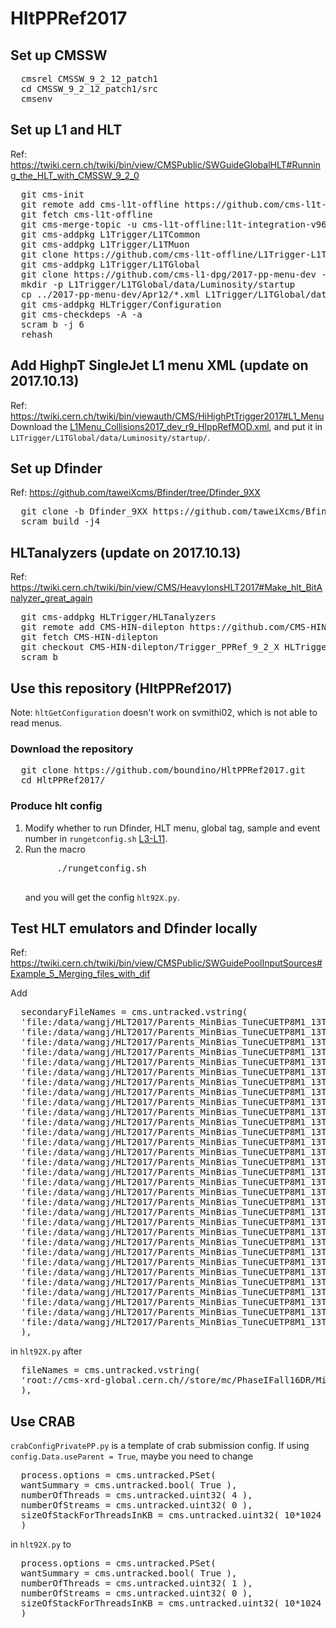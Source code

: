 
<h1> HltPPRef2017 </h1>

<h2> Set up CMSSW </h2>
<pre>
  cmsrel CMSSW_9_2_12_patch1
  cd CMSSW_9_2_12_patch1/src
  cmsenv
</pre>

<h2> Set up L1 and HLT </h2>
Ref: <a href="https://twiki.cern.ch/twiki/bin/view/CMSPublic/SWGuideGlobalHLT#Running_the_HLT_with_CMSSW_9_2_0">https://twiki.cern.ch/twiki/bin/view/CMSPublic/SWGuideGlobalHLT#Running_the_HLT_with_CMSSW_9_2_0</a>
<pre>
  git cms-init
  git remote add cms-l1t-offline https://github.com/cms-l1t-offline/cmssw.git
  git fetch cms-l1t-offline
  git cms-merge-topic -u cms-l1t-offline:l1t-integration-v96.35-CMSSW_9_2_12
  git cms-addpkg L1Trigger/L1TCommon
  git cms-addpkg L1Trigger/L1TMuon
  git clone https://github.com/cms-l1t-offline/L1Trigger-L1TMuon.git L1Trigger/L1TMuon/data
  git cms-addpkg L1Trigger/L1TGlobal
  git clone https://github.com/cms-l1-dpg/2017-pp-menu-dev -b 2017-07-24 ../2017-pp-menu-dev
  mkdir -p L1Trigger/L1TGlobal/data/Luminosity/startup
  cp ../2017-pp-menu-dev/Apr12/*.xml L1Trigger/L1TGlobal/data/Luminosity/startup/
  git cms-addpkg HLTrigger/Configuration
  git cms-checkdeps -A -a
  scram b -j 6
  rehash
</pre>

<h2> Add HighpT SingleJet L1 menu XML (update on 2017.10.13) </h2>
Ref: <a href="https://twiki.cern.ch/twiki/bin/viewauth/CMS/HiHighPtTrigger2017#L1_Menu">https://twiki.cern.ch/twiki/bin/viewauth/CMS/HiHighPtTrigger2017#L1_Menu</a>
Download the <a href="https://twiki.cern.ch/twiki/pub/CMS/HiHighPtTrigger2017/L1Menu_Collisions2017_dev_r9_HIppRefMOD.xml">L1Menu_Collisions2017_dev_r9_HIppRefMOD.xml</a>, and put it in <code>L1Trigger/L1TGlobal/data/Luminosity/startup/</code>.

<h2> Set up Dfinder </h2>
Ref: <a href="https://github.com/taweiXcms/Bfinder/tree/Dfinder_9XX">https://github.com/taweiXcms/Bfinder/tree/Dfinder_9XX</a>
<pre>
  git clone -b Dfinder_9XX https://github.com/taweiXcms/Bfinder.git
  scram build -j4
</pre>

<h2> HLTanalyzers (update on 2017.10.13) </h2>
Ref: <a href="https://twiki.cern.ch/twiki/bin/view/CMS/HeavyIonsHLT2017#Make_hlt_BitAnalyzer_great_again">https://twiki.cern.ch/twiki/bin/view/CMS/HeavyIonsHLT2017#Make_hlt_BitAnalyzer_great_again</a>
<pre>
  git cms-addpkg HLTrigger/HLTanalyzers
  git remote add CMS-HIN-dilepton https://github.com/CMS-HIN-dilepton/cmssw.git
  git fetch CMS-HIN-dilepton
  git checkout CMS-HIN-dilepton/Trigger_PPRef_9_2_X HLTrigger/HLTanalyzers
  scram b
</pre>

<h2> Use this repository (HltPPRef2017) </h2>
Note: <code>hltGetConfiguration</code> doesn't work on svmithi02, which is not able to read menus.
<h3> Download the repository </h3>
<pre>
  git clone https://github.com/boundino/HltPPRef2017.git
  cd HltPPRef2017/
</pre>
<h3> Produce hlt config </h3>
<ol>
  <li> Modify whether to run Dfinder, HLT menu, global tag, sample and event number in <code>rungetconfig.sh</code> <a href="https://github.com/boundino/HltPPRef2017/blob/master/rungetconfig.sh#L3-L11">L3-L11</a>. </li>
  <li> Run the macro <br />
    <pre>
      ./rungetconfig.sh
    </pre>
    <p> and you will get the config <code>hlt92X.py</code>. </p>
  </li>
</ol>

<h2> Test HLT emulators and Dfinder locally </h2>
Ref: <a href="https://twiki.cern.ch/twiki/bin/view/CMSPublic/SWGuidePoolInputSources#Example_5_Merging_files_with_dif">https://twiki.cern.ch/twiki/bin/view/CMSPublic/SWGuidePoolInputSources#Example_5_Merging_files_with_dif</a>
<p> Add </p>
<pre>
  secondaryFileNames = cms.untracked.vstring(
  'file:/data/wangj/HLT2017/Parents_MinBias_TuneCUETP8M1_13TeV_pythia8_0AEFBB63_6C0A_E711_8737_02163E01A74F/048E99EE-8508-E711-A50C-02163E01A3B7.root',
  'file:/data/wangj/HLT2017/Parents_MinBias_TuneCUETP8M1_13TeV_pythia8_0AEFBB63_6C0A_E711_8737_02163E01A74F/06E1030D-8508-E711-A7C6-02163E0122AA.root',
  'file:/data/wangj/HLT2017/Parents_MinBias_TuneCUETP8M1_13TeV_pythia8_0AEFBB63_6C0A_E711_8737_02163E01A74F/0C49E624-8608-E711-A62A-02163E019CBC.root',
  'file:/data/wangj/HLT2017/Parents_MinBias_TuneCUETP8M1_13TeV_pythia8_0AEFBB63_6C0A_E711_8737_02163E01A74F/0EC99D28-8508-E711-A8C4-02163E0141FA.root',
  'file:/data/wangj/HLT2017/Parents_MinBias_TuneCUETP8M1_13TeV_pythia8_0AEFBB63_6C0A_E711_8737_02163E01A74F/38F41420-8508-E711-B0EB-02163E01A541.root',
  'file:/data/wangj/HLT2017/Parents_MinBias_TuneCUETP8M1_13TeV_pythia8_0AEFBB63_6C0A_E711_8737_02163E01A74F/464AD5E7-8408-E711-B590-02163E011B3F.root',
  'file:/data/wangj/HLT2017/Parents_MinBias_TuneCUETP8M1_13TeV_pythia8_0AEFBB63_6C0A_E711_8737_02163E01A74F/646500F9-7D08-E711-9113-02163E013809.root',
  'file:/data/wangj/HLT2017/Parents_MinBias_TuneCUETP8M1_13TeV_pythia8_0AEFBB63_6C0A_E711_8737_02163E01A74F/6EFD9DCA-8508-E711-9D42-02163E01A751.root',
  'file:/data/wangj/HLT2017/Parents_MinBias_TuneCUETP8M1_13TeV_pythia8_0AEFBB63_6C0A_E711_8737_02163E01A74F/84AAFB08-8608-E711-9A06-02163E019C9F.root',
  'file:/data/wangj/HLT2017/Parents_MinBias_TuneCUETP8M1_13TeV_pythia8_0AEFBB63_6C0A_E711_8737_02163E01A74F/8ED0E822-8608-E711-B772-02163E01381F.root',
  'file:/data/wangj/HLT2017/Parents_MinBias_TuneCUETP8M1_13TeV_pythia8_0AEFBB63_6C0A_E711_8737_02163E01A74F/A22CD3EB-8508-E711-9B54-02163E019D39.root',
  'file:/data/wangj/HLT2017/Parents_MinBias_TuneCUETP8M1_13TeV_pythia8_0AEFBB63_6C0A_E711_8737_02163E01A74F/A6E52D74-8108-E711-9CCA-02163E019D1A.root',
  'file:/data/wangj/HLT2017/Parents_MinBias_TuneCUETP8M1_13TeV_pythia8_0AEFBB63_6C0A_E711_8737_02163E01A74F/ACC57B0E-8608-E711-A058-02163E011A13.root',
  'file:/data/wangj/HLT2017/Parents_MinBias_TuneCUETP8M1_13TeV_pythia8_0AEFBB63_6C0A_E711_8737_02163E01A74F/AE2460DC-8108-E711-8329-02163E013483.root',
  'file:/data/wangj/HLT2017/Parents_MinBias_TuneCUETP8M1_13TeV_pythia8_0AEFBB63_6C0A_E711_8737_02163E01A74F/B25C556A-8608-E711-B4B3-02163E019CE2.root',
  'file:/data/wangj/HLT2017/Parents_MinBias_TuneCUETP8M1_13TeV_pythia8_0AEFBB63_6C0A_E711_8737_02163E01A74F/BADC984E-8608-E711-A78F-02163E0142E8.root',
  'file:/data/wangj/HLT2017/Parents_MinBias_TuneCUETP8M1_13TeV_pythia8_0AEFBB63_6C0A_E711_8737_02163E01A74F/BE824A70-8108-E711-B18C-02163E014594.root',
  'file:/data/wangj/HLT2017/Parents_MinBias_TuneCUETP8M1_13TeV_pythia8_0AEFBB63_6C0A_E711_8737_02163E01A74F/C06C8DE5-7D08-E711-9740-02163E01A32C.root',
  'file:/data/wangj/HLT2017/Parents_MinBias_TuneCUETP8M1_13TeV_pythia8_0AEFBB63_6C0A_E711_8737_02163E01A74F/C8C0CB65-8608-E711-B1C8-02163E0142BF.root',
  'file:/data/wangj/HLT2017/Parents_MinBias_TuneCUETP8M1_13TeV_pythia8_0AEFBB63_6C0A_E711_8737_02163E01A74F/CE737D00-8608-E711-9E35-02163E01A3B5.root',
  'file:/data/wangj/HLT2017/Parents_MinBias_TuneCUETP8M1_13TeV_pythia8_0AEFBB63_6C0A_E711_8737_02163E01A74F/D052A164-8608-E711-9ADD-02163E014248.root',
  'file:/data/wangj/HLT2017/Parents_MinBias_TuneCUETP8M1_13TeV_pythia8_0AEFBB63_6C0A_E711_8737_02163E01A74F/D0EB9C16-8608-E711-BD59-02163E0126EA.root',
  'file:/data/wangj/HLT2017/Parents_MinBias_TuneCUETP8M1_13TeV_pythia8_0AEFBB63_6C0A_E711_8737_02163E01A74F/D2F162D5-8508-E711-886C-02163E01A45D.root',
  'file:/data/wangj/HLT2017/Parents_MinBias_TuneCUETP8M1_13TeV_pythia8_0AEFBB63_6C0A_E711_8737_02163E01A74F/D41FC313-8508-E711-A706-02163E011A89.root',
  'file:/data/wangj/HLT2017/Parents_MinBias_TuneCUETP8M1_13TeV_pythia8_0AEFBB63_6C0A_E711_8737_02163E01A74F/DA071672-8108-E711-85D3-02163E01A308.root',
  'file:/data/wangj/HLT2017/Parents_MinBias_TuneCUETP8M1_13TeV_pythia8_0AEFBB63_6C0A_E711_8737_02163E01A74F/DE096C5C-8108-E711-9AA6-02163E0119D3.root',
  'file:/data/wangj/HLT2017/Parents_MinBias_TuneCUETP8M1_13TeV_pythia8_0AEFBB63_6C0A_E711_8737_02163E01A74F/E0BF5D71-8108-E711-A203-02163E01A2BE.root',
  'file:/data/wangj/HLT2017/Parents_MinBias_TuneCUETP8M1_13TeV_pythia8_0AEFBB63_6C0A_E711_8737_02163E01A74F/E2112B29-8508-E711-9FAE-02163E0136EC.root',
  'file:/data/wangj/HLT2017/Parents_MinBias_TuneCUETP8M1_13TeV_pythia8_0AEFBB63_6C0A_E711_8737_02163E01A74F/F0991971-8108-E711-A5D6-02163E01A253.root',
  'file:/data/wangj/HLT2017/Parents_MinBias_TuneCUETP8M1_13TeV_pythia8_0AEFBB63_6C0A_E711_8737_02163E01A74F/FA278163-8508-E711-A854-02163E011E9B.root',
  'file:/data/wangj/HLT2017/Parents_MinBias_TuneCUETP8M1_13TeV_pythia8_0AEFBB63_6C0A_E711_8737_02163E01A74F/FE381960-8108-E711-9C07-02163E011CA2.root',
  ),
</pre>
in <code>hlt92X.py</code> after
<pre>
  fileNames = cms.untracked.vstring(
  'root://cms-xrd-global.cern.ch//store/mc/PhaseIFall16DR/MinBias_TuneCUETP8M1_13TeV-pythia8/AODSIM/NoPUNZS_90X_upgrade2017_realistic_v6_C1_ext1-v1/120000/0AEFBB63-6C0A-E711-8737-02163E01A74F.root',
  ),
</pre>

<h2> Use CRAB </h2>
<code>crabConfigPrivatePP.py</code> is a template of crab submission config. If using <code>config.Data.useParent = True</code>, maybe you need to change
<pre>
  process.options = cms.untracked.PSet(
  wantSummary = cms.untracked.bool( True ),
  numberOfThreads = cms.untracked.uint32( 4 ),
  numberOfStreams = cms.untracked.uint32( 0 ),
  sizeOfStackForThreadsInKB = cms.untracked.uint32( 10*1024 )
  )
</pre>
in <code>hlt92X.py</code> to
<pre>
  process.options = cms.untracked.PSet(
  wantSummary = cms.untracked.bool( True ),
  numberOfThreads = cms.untracked.uint32( 1 ),
  numberOfStreams = cms.untracked.uint32( 0 ),
  sizeOfStackForThreadsInKB = cms.untracked.uint32( 10*1024 )
  )
</pre>
